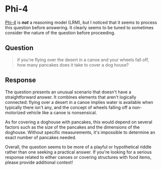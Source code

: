 # Phi-4
[Phi-4](https://techcommunity.microsoft.com/blog/aiplatformblog/introducing-phi-4-microsoft%E2%80%99s-newest-small-language-model-specializing-in-comple/4357090)
is _**not**_ a reasoning model (LRM), but I noticed that it seems to process this question before answering.
It clearly seems to be tuned to sometimes consider the nature of the question before proceeding.

## Question
> if you're flying over the desert in a canoe and your wheels fall off, how many pancakes does it take to cover a dog house?

## Response

The question presents an unusual scenario that doesn't have a straightforward answer. It combines elements that aren't logically connected: flying over a desert in a canoe implies water is available when typically there isn't any, and the
concept of wheels falling off a non-motorized vehicle like a canoe is nonsensical.

As for covering a doghouse with pancakes, this would depend on several factors such as the size of the pancakes and the dimensions of the doghouse. Without specific measurements, it's impossible to determine an exact number of pancakes
needed.

Overall, the question seems to be more of a playful or hypothetical riddle rather than one seeking a practical answer. If you're looking for a serious response related to either canoes or covering structures with food items, please provide
additional context!
